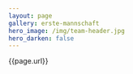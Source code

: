 ```yaml
---
layout: page
gallery: erste-mannschaft
hero_image: /img/team-header.jpg
hero_darken: false
---
```


{{page.url}}
